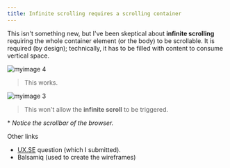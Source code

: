 ```yaml
---
title: Infinite scrolling requires a scrolling container
---
```


This isn't something new, but I've been skeptical about **infinite scrolling** requiring the whole container element (or the body) to be scrollable. It is required (by design); technically, it has to be filled with content to consume vertical space.

![myimage 4](https://cloud.githubusercontent.com/assets/5093058/6312743/b22c17e6-b9bf-11e4-8c09-2c0a47c10518.png)
> This works.

![myimage 3](https://cloud.githubusercontent.com/assets/5093058/6312744/b22da160-b9bf-11e4-8d93-73b2d4320979.png)
> This won't allow the **infinite scroll** to be triggered.

\* *Notice the scrollbar of the browser.*

Other links

- [UX.SE](http://ux.stackexchange.com/questions/73883/should-an-infinite-scroll-container-always-show-the-same-number-of-visible-items/73891?noredirect=1#comment114987_73891) question (which I submitted).
- Balsamiq (used to create the wireframes)

